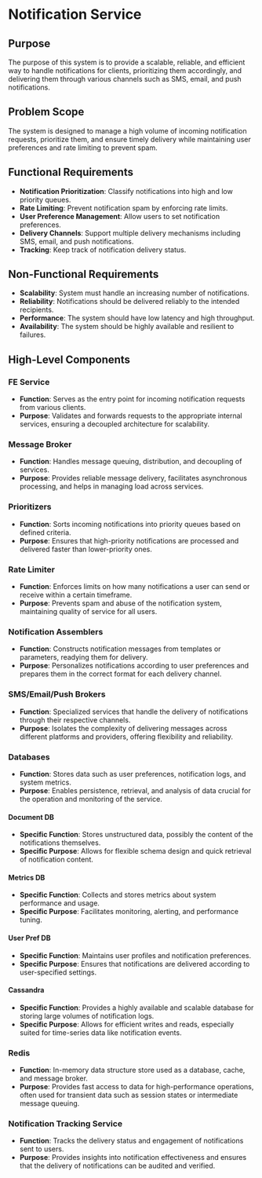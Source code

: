 # Notification Service

## Purpose

The purpose of this system is to provide a scalable, reliable, and efficient way to handle notifications for clients,
prioritizing them accordingly, and delivering them through various channels such as SMS, email, and push notifications.

## Problem Scope

The system is designed to manage a high volume of incoming notification requests, prioritize them,
and ensure timely delivery while maintaining user preferences and rate limiting to prevent spam.

## Functional Requirements

- **Notification Prioritization**: Classify notifications into high and low priority queues.
- **Rate Limiting**: Prevent notification spam by enforcing rate limits.
- **User Preference Management**: Allow users to set notification preferences.
- **Delivery Channels**: Support multiple delivery mechanisms including SMS, email, and push notifications.
- **Tracking**: Keep track of notification delivery status.

## Non-Functional Requirements

- **Scalability**: System must handle an increasing number of notifications.
- **Reliability**: Notifications should be delivered reliably to the intended recipients.
- **Performance**: The system should have low latency and high throughput.
- **Availability**: The system should be highly available and resilient to failures.

## High-Level Components

### FE Service
- **Function**: Serves as the entry point for incoming notification requests from various clients.
- **Purpose**: Validates and forwards requests to the appropriate internal services, ensuring a decoupled architecture for scalability.

### Message Broker
- **Function**: Handles message queuing, distribution, and decoupling of services.
- **Purpose**: Provides reliable message delivery, facilitates asynchronous processing, and helps in managing load across services.

### Prioritizers
- **Function**: Sorts incoming notifications into priority queues based on defined criteria.
- **Purpose**: Ensures that high-priority notifications are processed and delivered faster than lower-priority ones.

### Rate Limiter
- **Function**: Enforces limits on how many notifications a user can send or receive within a certain timeframe.
- **Purpose**: Prevents spam and abuse of the notification system, maintaining quality of service for all users.

### Notification Assemblers
- **Function**: Constructs notification messages from templates or parameters, readying them for delivery.
- **Purpose**: Personalizes notifications according to user preferences and prepares them in the correct format for each delivery channel.

### SMS/Email/Push Brokers
- **Function**: Specialized services that handle the delivery of notifications through their respective channels.
- **Purpose**: Isolates the complexity of delivering messages across different platforms and providers, offering flexibility and reliability.

### Databases
- **Function**: Stores data such as user preferences, notification logs, and system metrics.
- **Purpose**: Enables persistence, retrieval, and analysis of data crucial for the operation and monitoring of the service.

#### Document DB
- **Specific Function**: Stores unstructured data, possibly the content of the notifications themselves.
- **Specific Purpose**: Allows for flexible schema design and quick retrieval of notification content.

#### Metrics DB
- **Specific Function**: Collects and stores metrics about system performance and usage.
- **Specific Purpose**: Facilitates monitoring, alerting, and performance tuning.

#### User Pref DB
- **Specific Function**: Maintains user profiles and notification preferences.
- **Specific Purpose**: Ensures that notifications are delivered according to user-specified settings.

#### Cassandra
- **Specific Function**: Provides a highly available and scalable database for storing large volumes of notification logs.
- **Specific Purpose**: Allows for efficient writes and reads, especially suited for time-series data like notification events.

### Redis
- **Function**: In-memory data structure store used as a database, cache, and message broker.
- **Purpose**: Provides fast access to data for high-performance operations, often used for transient data such as session states or intermediate message queuing.

### Notification Tracking Service
- **Function**: Tracks the delivery status and engagement of notifications sent to users.
- **Purpose**: Provides insights into notification effectiveness and ensures that the delivery of notifications can be audited and verified.
